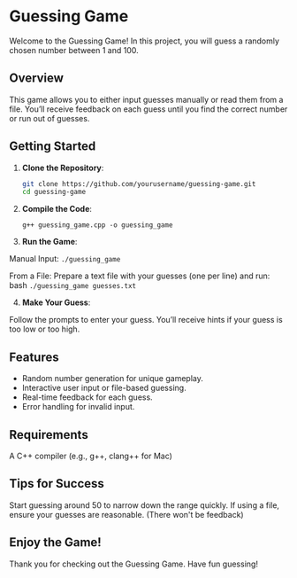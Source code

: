 # Guessing Game

Welcome to the Guessing Game! In this project, you will guess a randomly chosen number between 1 and 100. 

## Overview

This game allows you to either input guesses manually or read them from a file. You’ll receive feedback on each guess until you find the correct number or run out of guesses.

## Getting Started

1. **Clone the Repository**: 
   ```bash
   git clone https://github.com/yourusername/guessing-game.git
   cd guessing-game
   ```

2. **Compile the Code**: 

    ```g++ guessing_game.cpp -o guessing_game```

3. **Run the Game**: 

Manual Input:
```./guessing_game```

From a File: 
Prepare a text file with your guesses (one per line) and run:
bash
```./guessing_game guesses.txt```

4. **Make Your Guess**: 

Follow the prompts to enter your guess. You’ll receive hints if your guess is too low or too high.

## Features
- Random number generation for unique gameplay.
- Interactive user input or file-based guessing.
- Real-time feedback for each guess.
- Error handling for invalid input.

## Requirements
A C++ compiler (e.g., g++, clang++ for Mac)

## Tips for Success
Start guessing around 50 to narrow down the range quickly.
If using a file, ensure your guesses are reasonable. (There won't be feedback)

## Enjoy the Game!
Thank you for checking out the Guessing Game. Have fun guessing!

